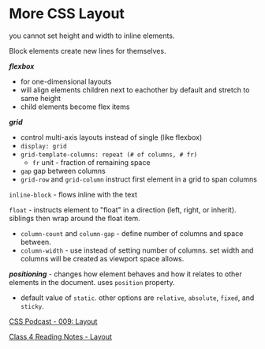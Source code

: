# More CSS Layout

you cannot set height and width to inline elements.

Block elements create new lines for themselves.

***flexbox***

* for one-dimensional layouts
* will align elements children next to eachother by default and stretch to same height
* child elements become flex items

***grid***

* control multi-axis layouts instead of single (like flexbox)
* `display: grid`
* `grid-template-columns: repeat (# of columns, # fr)`
  * `fr` unit - fraction of remaining space
* `gap` gap between columns
* `grid-row` and `grid-column` instruct first element in a grid to span columns

`inline-block` - flows inline with the text

`float` - instructs element to "float" in a direction (left, right, or inherit). siblings then wrap around the float item.

* `column-count` and `column-gap` - define number of columns and space between.
* `column-width` - use instead of setting number of columns. set width and columns will be created as viewport space allows.

***positioning*** - changes how element behaves and how it relates to other elements in the document. uses `position` property.

* default value of `static`. other options are `relative`, `absolute`, `fixed`, and `sticky`.

[CSS Podcast - 009: Layout](https://web.dev/learn/css/layout/)

[Class 4 Reading Notes - Layout](class-04.md)